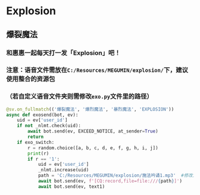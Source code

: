# **Explosion**
## **爆裂魔法**
### **和惠惠一起每天打一发「Explosion」吧！** 
### 注意：语音文件需放在`C:/Resources/MEGUMIN/explosion/`下，建议使用整合的资源包    
### （若自定义语音文件夹则需修改`exo.py`文件里的路径）
```python
@sv.on_fullmatch(('爆裂魔法', '爆烈魔法', '暴烈魔法', 'EXPLOSION'))
async def exosend(bot, ev):
    uid = ev['user_id']
    if not _nlmt.check(uid):
        await bot.send(ev, EXCEED_NOTICE, at_sender=True)
        return
    if exo_switch:
        r = random.choice([a, b, c, d, e, f, g, h, i, j])
        print(r)
        if r == '1':
            uid = ev['user_id']
            _nlmt.increase(uid)
            path = 'C:/Resources/MEGUMIN/explosion/施法吟诵1.mp3'  #修改为你的自定义语音文件目录
            await bot.send(ev, f'[CQ:record,file=file:///{path}]')
            await bot.send(ev, text1)
```